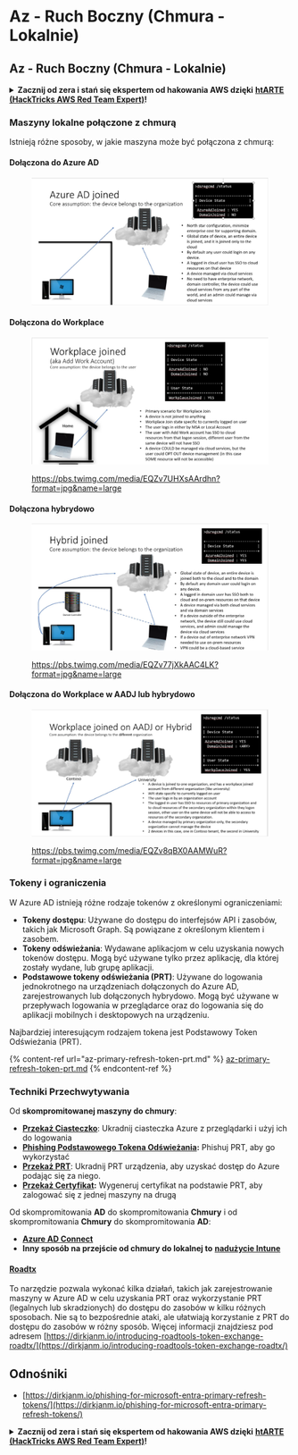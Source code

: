 # Az - Ruch Boczny (Chmura - Lokalnie)

## Az - Ruch Boczny (Chmura - Lokalnie)

<details>

<summary><strong>Zacznij od zera i stań się ekspertem od hakowania AWS dzięki</strong> <a href="https://training.hacktricks.xyz/courses/arte"><strong>htARTE (HackTricks AWS Red Team Expert)</strong></a><strong>!</strong></summary>

Inne sposoby wsparcia HackTricks:

* Jeśli chcesz zobaczyć swoją **firmę reklamowaną w HackTricks** lub **pobrać HackTricks w formacie PDF**, sprawdź [**PLANY SUBSKRYPCYJNE**](https://github.com/sponsors/carlospolop)!
* Zdobądź [**oficjalne gadżety PEASS & HackTricks**](https://peass.creator-spring.com)
* Odkryj [**Rodzinę PEASS**](https://opensea.io/collection/the-peass-family), naszą kolekcję ekskluzywnych [**NFT**](https://opensea.io/collection/the-peass-family)
* **Dołącz do** 💬 [**grupy Discord**](https://discord.gg/hRep4RUj7f) lub [**grupy telegramowej**](https://t.me/peass) albo **śledź** nas na **Twitterze** 🐦 [**@hacktricks\_live**](https://twitter.com/hacktricks\_live)**.**
* **Podziel się swoimi sztuczkami hakerskimi, przesyłając PR-y do** [**HackTricks**](https://github.com/carlospolop/hacktricks) i [**HackTricks Cloud**](https://github.com/carlospolop/hacktricks-cloud) github repos.

</details>

### Maszyny lokalne połączone z chmurą

Istnieją różne sposoby, w jakie maszyna może być połączona z chmurą:

#### Dołączona do Azure AD

<figure><img src="../../../.gitbook/assets/image (259).png" alt=""><figcaption></figcaption></figure>

#### Dołączona do Workplace

<figure><img src="../../../.gitbook/assets/image (222).png" alt=""><figcaption><p><a href="https://pbs.twimg.com/media/EQZv7UHXsAArdhn?format=jpg&#x26;name=large">https://pbs.twimg.com/media/EQZv7UHXsAArdhn?format=jpg&#x26;name=large</a></p></figcaption></figure>

#### Dołączona hybrydowo

<figure><img src="../../../.gitbook/assets/image (178).png" alt=""><figcaption><p><a href="https://pbs.twimg.com/media/EQZv77jXkAAC4LK?format=jpg&#x26;name=large">https://pbs.twimg.com/media/EQZv77jXkAAC4LK?format=jpg&#x26;name=large</a></p></figcaption></figure>

#### Dołączona do Workplace w AADJ lub hybrydowo

<figure><img src="../../../.gitbook/assets/image (252).png" alt=""><figcaption><p><a href="https://pbs.twimg.com/media/EQZv8qBX0AAMWuR?format=jpg&#x26;name=large">https://pbs.twimg.com/media/EQZv8qBX0AAMWuR?format=jpg&#x26;name=large</a></p></figcaption></figure>

### Tokeny i ograniczenia <a href="#tokens-and-limitations" id="tokens-and-limitations"></a>

W Azure AD istnieją różne rodzaje tokenów z określonymi ograniczeniami:

* **Tokeny dostępu**: Używane do dostępu do interfejsów API i zasobów, takich jak Microsoft Graph. Są powiązane z określonym klientem i zasobem.
* **Tokeny odświeżania**: Wydawane aplikacjom w celu uzyskania nowych tokenów dostępu. Mogą być używane tylko przez aplikację, dla której zostały wydane, lub grupę aplikacji.
* **Podstawowe tokeny odświeżania (PRT)**: Używane do logowania jednokrotnego na urządzeniach dołączonych do Azure AD, zarejestrowanych lub dołączonych hybrydowo. Mogą być używane w przepływach logowania w przeglądarce oraz do logowania się do aplikacji mobilnych i desktopowych na urządzeniu.

Najbardziej interesującym rodzajem tokena jest Podstawowy Token Odświeżania (PRT).

{% content-ref url="az-primary-refresh-token-prt.md" %}
[az-primary-refresh-token-prt.md](az-primary-refresh-token-prt.md)
{% endcontent-ref %}

### Techniki Przechwytywania

Od **skompromitowanej maszyny do chmury**:

* [**Przekaż Ciasteczko**](az-pass-the-cookie.md): Ukradnij ciasteczka Azure z przeglądarki i użyj ich do logowania
* [**Phishing Podstawowego Tokena Odświeżania**](az-phishing-primary-refresh-token-microsoft-entra.md)**:** Phishuj PRT, aby go wykorzystać
* [**Przekaż PRT**](pass-the-prt.md): Ukradnij PRT urządzenia, aby uzyskać dostęp do Azure podając się za niego.
* [**Przekaż Certyfikat**](az-pass-the-certificate.md)**:** Wygeneruj certyfikat na podstawie PRT, aby zalogować się z jednej maszyny na drugą

Od skompromitowania **AD** do skompromitowania **Chmury** i od skompromitowania **Chmury** do skompromitowania **AD**:

* [**Azure AD Connect**](azure-ad-connect-hybrid-identity/)
* **Inny sposób na przejście od chmury do lokalnej to** [**nadużycie Intune**](../az-services/intune.md)

#### [Roadtx](https://github.com/dirkjanm/ROADtools)

To narzędzie pozwala wykonać kilka działań, takich jak zarejestrowanie maszyny w Azure AD w celu uzyskania PRT oraz wykorzystanie PRT (legalnych lub skradzionych) do dostępu do zasobów w kilku różnych sposobach. Nie są to bezpośrednie ataki, ale ułatwiają korzystanie z PRT do dostępu do zasobów w różny sposób. Więcej informacji znajdziesz pod adresem [https://dirkjanm.io/introducing-roadtools-token-exchange-roadtx/](https://dirkjanm.io/introducing-roadtools-token-exchange-roadtx/)

## Odnośniki

* [https://dirkjanm.io/phishing-for-microsoft-entra-primary-refresh-tokens/](https://dirkjanm.io/phishing-for-microsoft-entra-primary-refresh-tokens/)

<details>

<summary><strong>Zacznij od zera i stań się ekspertem od hakowania AWS dzięki</strong> <a href="https://training.hacktricks.xyz/courses/arte"><strong>htARTE (HackTricks AWS Red Team Expert)</strong></a><strong>!</strong></summary>

Inne sposoby wsparcia HackTricks:

* Jeśli chcesz zobaczyć swoją **firmę reklamowaną w HackTricks** lub **pobrać HackTricks w formacie PDF**, sprawdź [**PLANY SUBSKRYPCYJNE**](https://github.com/sponsors/carlospolop)!
* Zdobądź [**oficjalne gadżety PEASS & HackTricks**](https://peass.creator-spring.com)
* Odkryj [**Rodzinę PEASS**](https://opensea.io/collection/the-peass-family), naszą kolekcję ekskluzywnych [**NFT**](https://opensea.io/collection/the-peass-family)
* **Dołącz do** 💬 [**grupy Discord**](https://discord.gg/hRep4RUj7f) lub [**grupy telegramowej**](https://t.me/peass) albo **śledź** nas na **Twitterze** 🐦 [**@hacktricks\_live**](https://twitter.com/hacktricks\_live)**.**
* **Podziel się swoimi sztuczkami hakerskimi, przesyłając PR-y do** [**HackTricks**](https://github.com/carlospolop/hacktricks) i [**HackTricks Cloud**](https://github.com/carlospolop/hacktricks-cloud) github repos.

</details>
